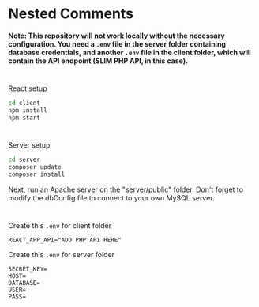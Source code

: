 # Nested Comments

**Note: This repository will not work locally without the necessary configuration. You need a `.env` file in the server folder containing database credentials, and another `.env` file in the client folder, which will contain the API endpoint (SLIM PHP API, in this case).**

#

React setup

```bash
cd client
npm install
npm start
```

#

Server setup

```bash
cd server
composer update
composer install
```
Next, run an Apache server on the "server/public" folder. Don't forget to modify the dbConfig file to connect to your own MySQL server.

#
#

Create this `.env` for client folder
```
REACT_APP_API="ADD PHP API HERE"
```

Create this `.env` for server folder
```
SECRET_KEY=
HOST=
DATABASE=
USER=
PASS=
```

